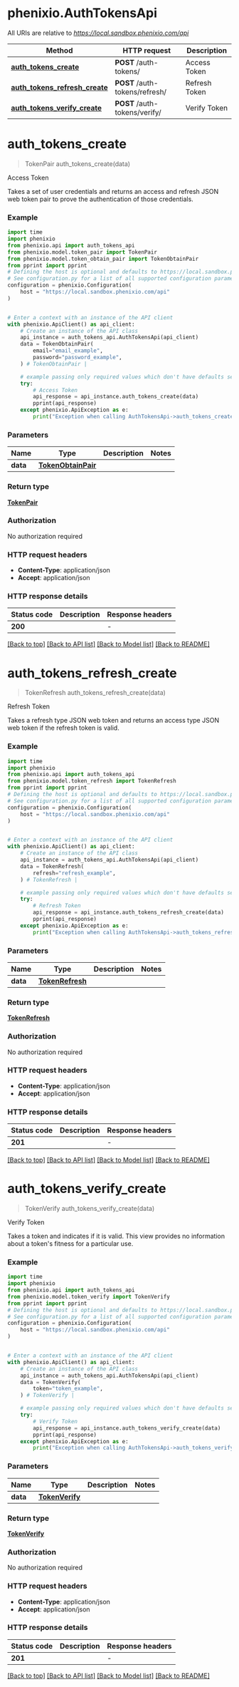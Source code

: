 # phenixio.AuthTokensApi

All URIs are relative to *https://local.sandbox.phenixio.com/api*

Method | HTTP request | Description
------------- | ------------- | -------------
[**auth_tokens_create**](AuthTokensApi.md#auth_tokens_create) | **POST** /auth-tokens/ | Access Token
[**auth_tokens_refresh_create**](AuthTokensApi.md#auth_tokens_refresh_create) | **POST** /auth-tokens/refresh/ | Refresh Token
[**auth_tokens_verify_create**](AuthTokensApi.md#auth_tokens_verify_create) | **POST** /auth-tokens/verify/ | Verify Token


# **auth_tokens_create**
> TokenPair auth_tokens_create(data)

Access Token

Takes a set of user credentials and returns an access and refresh JSON web token pair to prove the authentication of those credentials.

### Example


```python
import time
import phenixio
from phenixio.api import auth_tokens_api
from phenixio.model.token_pair import TokenPair
from phenixio.model.token_obtain_pair import TokenObtainPair
from pprint import pprint
# Defining the host is optional and defaults to https://local.sandbox.phenixio.com/api
# See configuration.py for a list of all supported configuration parameters.
configuration = phenixio.Configuration(
    host = "https://local.sandbox.phenixio.com/api"
)


# Enter a context with an instance of the API client
with phenixio.ApiClient() as api_client:
    # Create an instance of the API class
    api_instance = auth_tokens_api.AuthTokensApi(api_client)
    data = TokenObtainPair(
        email="email_example",
        password="password_example",
    ) # TokenObtainPair | 

    # example passing only required values which don't have defaults set
    try:
        # Access Token
        api_response = api_instance.auth_tokens_create(data)
        pprint(api_response)
    except phenixio.ApiException as e:
        print("Exception when calling AuthTokensApi->auth_tokens_create: %s\n" % e)
```


### Parameters

Name | Type | Description  | Notes
------------- | ------------- | ------------- | -------------
 **data** | [**TokenObtainPair**](TokenObtainPair.md)|  |

### Return type

[**TokenPair**](TokenPair.md)

### Authorization

No authorization required

### HTTP request headers

 - **Content-Type**: application/json
 - **Accept**: application/json


### HTTP response details

| Status code | Description | Response headers |
|-------------|-------------|------------------|
**200** |  |  -  |

[[Back to top]](#) [[Back to API list]](../README.md#documentation-for-api-endpoints) [[Back to Model list]](../README.md#documentation-for-models) [[Back to README]](../README.md)

# **auth_tokens_refresh_create**
> TokenRefresh auth_tokens_refresh_create(data)

Refresh Token

Takes a refresh type JSON web token and returns an access type JSON web token if the refresh token is valid.

### Example


```python
import time
import phenixio
from phenixio.api import auth_tokens_api
from phenixio.model.token_refresh import TokenRefresh
from pprint import pprint
# Defining the host is optional and defaults to https://local.sandbox.phenixio.com/api
# See configuration.py for a list of all supported configuration parameters.
configuration = phenixio.Configuration(
    host = "https://local.sandbox.phenixio.com/api"
)


# Enter a context with an instance of the API client
with phenixio.ApiClient() as api_client:
    # Create an instance of the API class
    api_instance = auth_tokens_api.AuthTokensApi(api_client)
    data = TokenRefresh(
        refresh="refresh_example",
    ) # TokenRefresh | 

    # example passing only required values which don't have defaults set
    try:
        # Refresh Token
        api_response = api_instance.auth_tokens_refresh_create(data)
        pprint(api_response)
    except phenixio.ApiException as e:
        print("Exception when calling AuthTokensApi->auth_tokens_refresh_create: %s\n" % e)
```


### Parameters

Name | Type | Description  | Notes
------------- | ------------- | ------------- | -------------
 **data** | [**TokenRefresh**](TokenRefresh.md)|  |

### Return type

[**TokenRefresh**](TokenRefresh.md)

### Authorization

No authorization required

### HTTP request headers

 - **Content-Type**: application/json
 - **Accept**: application/json


### HTTP response details

| Status code | Description | Response headers |
|-------------|-------------|------------------|
**201** |  |  -  |

[[Back to top]](#) [[Back to API list]](../README.md#documentation-for-api-endpoints) [[Back to Model list]](../README.md#documentation-for-models) [[Back to README]](../README.md)

# **auth_tokens_verify_create**
> TokenVerify auth_tokens_verify_create(data)

Verify Token

Takes a token and indicates if it is valid. This view provides no information about a token's fitness for a particular use.

### Example


```python
import time
import phenixio
from phenixio.api import auth_tokens_api
from phenixio.model.token_verify import TokenVerify
from pprint import pprint
# Defining the host is optional and defaults to https://local.sandbox.phenixio.com/api
# See configuration.py for a list of all supported configuration parameters.
configuration = phenixio.Configuration(
    host = "https://local.sandbox.phenixio.com/api"
)


# Enter a context with an instance of the API client
with phenixio.ApiClient() as api_client:
    # Create an instance of the API class
    api_instance = auth_tokens_api.AuthTokensApi(api_client)
    data = TokenVerify(
        token="token_example",
    ) # TokenVerify | 

    # example passing only required values which don't have defaults set
    try:
        # Verify Token
        api_response = api_instance.auth_tokens_verify_create(data)
        pprint(api_response)
    except phenixio.ApiException as e:
        print("Exception when calling AuthTokensApi->auth_tokens_verify_create: %s\n" % e)
```


### Parameters

Name | Type | Description  | Notes
------------- | ------------- | ------------- | -------------
 **data** | [**TokenVerify**](TokenVerify.md)|  |

### Return type

[**TokenVerify**](TokenVerify.md)

### Authorization

No authorization required

### HTTP request headers

 - **Content-Type**: application/json
 - **Accept**: application/json


### HTTP response details

| Status code | Description | Response headers |
|-------------|-------------|------------------|
**201** |  |  -  |

[[Back to top]](#) [[Back to API list]](../README.md#documentation-for-api-endpoints) [[Back to Model list]](../README.md#documentation-for-models) [[Back to README]](../README.md)

